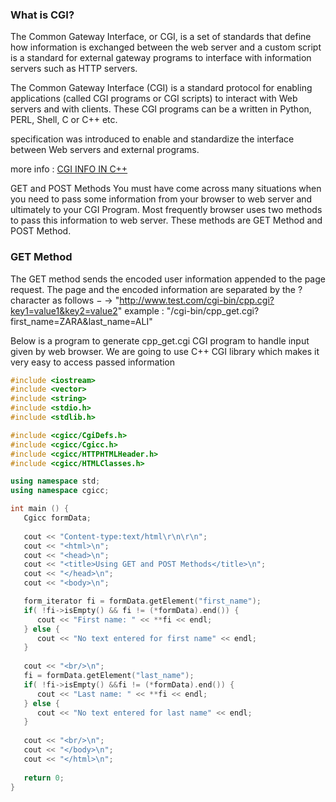 

















### What is CGI?

The Common Gateway Interface, or CGI, is a set of standards that define how information is exchanged between the web server and a custom script
is a standard for external gateway programs to interface with information servers such as HTTP servers.

The Common Gateway Interface (CGI) is a standard protocol for enabling applications (called CGI programs or CGI scripts) to interact with Web servers and with clients. These CGI programs can be a written in Python, PERL, Shell, C or C++ etc.

specification was introduced to enable and standardize the interface between Web servers and external programs.

more info : [CGI INFO IN C++](https://tutorialspoint.com/cplusplus/cpp_web_programming.htm)

GET and POST Methods
You must have come across many situations when you need to pass some information from your browser to web server and ultimately to your CGI Program. Most frequently browser uses two methods to pass this information to web server. These methods are GET Method and POST Method.

### GET Method

The GET method sends the encoded user information appended to the page request. The page and the encoded information are separated by the ? character as follows −
-> "http://www.test.com/cgi-bin/cpp.cgi?key1=value1&key2=value2"
example : "/cgi-bin/cpp_get.cgi?first_name=ZARA&last_name=ALI"

Below is a program to generate cpp_get.cgi CGI program to handle input given by web browser. We are going to use C++ CGI library which makes it very easy to access passed information 

```c++
#include <iostream>
#include <vector>  
#include <string>  
#include <stdio.h>  
#include <stdlib.h> 

#include <cgicc/CgiDefs.h> 
#include <cgicc/Cgicc.h> 
#include <cgicc/HTTPHTMLHeader.h> 
#include <cgicc/HTMLClasses.h>  

using namespace std;
using namespace cgicc;

int main () {
   Cgicc formData;
   
   cout << "Content-type:text/html\r\n\r\n";
   cout << "<html>\n";
   cout << "<head>\n";
   cout << "<title>Using GET and POST Methods</title>\n";
   cout << "</head>\n";
   cout << "<body>\n";

   form_iterator fi = formData.getElement("first_name");  
   if( !fi->isEmpty() && fi != (*formData).end()) {  
      cout << "First name: " << **fi << endl;  
   } else {
      cout << "No text entered for first name" << endl;  
   }
   
   cout << "<br/>\n";
   fi = formData.getElement("last_name");  
   if( !fi->isEmpty() &&fi != (*formData).end()) {  
      cout << "Last name: " << **fi << endl;  
   } else {
      cout << "No text entered for last name" << endl;  
   }
   
   cout << "<br/>\n";
   cout << "</body>\n";
   cout << "</html>\n";
   
   return 0;
}
```







